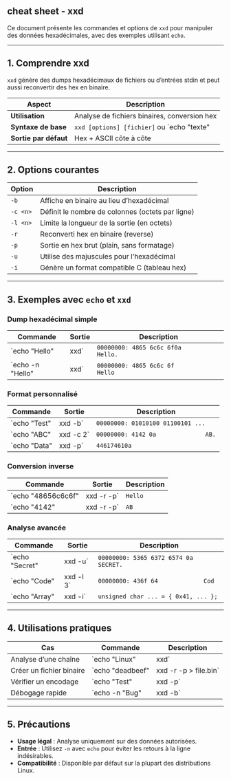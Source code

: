 
## cheat sheet - xxd

Ce document présente les commandes et options de `xxd` pour manipuler des données hexadécimales, avec des exemples utilisant `echo`.

---

## 1. Comprendre xxd

`xxd` génère des dumps hexadécimaux de fichiers ou d’entrées stdin et peut aussi reconvertir des hex en binaire.

| **Aspect**           | **Description**                                      |
|----------------------|-----------------------------------------------------|
| **Utilisation**      | Analyse de fichiers binaires, conversion hex        |
| **Syntaxe de base**  | `xxd [options] [fichier]` ou `echo "texte" | xxd`   |
| **Sortie par défaut** | Hex + ASCII côte à côte                            |

---

## 2. Options courantes

| **Option**           | **Description**                                      |
|----------------------|-----------------------------------------------------|
| `-b`                | Affiche en binaire au lieu d’hexadécimal            |
| `-c <n>`            | Définit le nombre de colonnes (octets par ligne)    |
| `-l <n>`            | Limite la longueur de la sortie (en octets)         |
| `-r`                | Reconverti hex en binaire (reverse)                 |
| `-p`                | Sortie en hex brut (plain, sans formatage)          |
| `-u`                | Utilise des majuscules pour l’hexadécimal           |
| `-i`                | Génère un format compatible C (tableau hex)         |

---

## 3. Exemples avec `echo` et `xxd`

### Dump hexadécimal simple
| **Commande**                 | **Sortie**                        | **Description**                     |
|------------------------------|-----------------------------------|-------------------------------------|
| `echo "Hello" | xxd`         | `00000000: 4865 6c6c 6f0a       Hello.` | Hex + ASCII de "Hello"            |
| `echo -n "Hello" | xxd`       | `00000000: 4865 6c6c 6f         Hello` | Sans retour à la ligne (-n)       |

### Format personnalisé
| **Commande**                 | **Sortie**                        | **Description**                     |
|------------------------------|-----------------------------------|-------------------------------------|
| `echo "Test" | xxd -b`       | `00000000: 01010100 01100101 ...` | Binaire au lieu d’hex             |
| `echo "ABC" | xxd -c 2`      | `00000000: 4142 0a              AB.` | 2 octets par ligne                |
| `echo "Data" | xxd -p`       | `446174610a`                      | Hex brut sans formatage           |

### Conversion inverse
| **Commande**                 | **Sortie**                        | **Description**                     |
|------------------------------|-----------------------------------|-------------------------------------|
| `echo "48656c6c6f" | xxd -r -p` | `Hello`                          | Hex → texte (sans retour ligne)   |
| `echo "4142" | xxd -r -p`     | `AB`                             | Hex brut → texte                  |

### Analyse avancée
| **Commande**                 | **Sortie**                        | **Description**                     |
|------------------------------|-----------------------------------|-------------------------------------|
| `echo "Secret" | xxd -u`     | `00000000: 5365 6372 6574 0a    SECRET.` | Hex en majuscules              |
| `echo "Code" | xxd -l 3`      | `00000000: 436f 64             Cod` | Limite à 3 octets                 |
| `echo "Array" | xxd -i`       | `unsigned char ... = { 0x41, ... };` | Format C                    |

---

## 4. Utilisations pratiques

| **Cas**                      | **Commande**                        | **Description**                     |
|------------------------------|------------------------------------|-------------------------------------|
| Analyse d’une chaîne         | `echo "Linux" | xxd`              | Voir l’hex d’une chaîne             |
| Créer un fichier binaire     | `echo "deadbeef" | xxd -r -p > file.bin` | Hex → fichier binaire           |
| Vérifier un encodage         | `echo "Test" | xxd -p`            | Hex brut pour analyse               |
| Débogage rapide              | `echo -n "Bug" | xxd -b`           | Binaire pour inspection             |

---

## 5. Précautions

- **Usage légal** : Analyse uniquement sur des données autorisées.
- **Entrée** : Utilisez `-n` avec `echo` pour éviter les retours à la ligne indésirables.
- **Compatibilité** : Disponible par défaut sur la plupart des distributions Linux.
